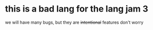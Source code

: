 # this is a bad lang for the lang jam 3

we will have many bugs, but they are ~~intentional~~ features don't worry
